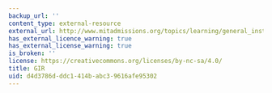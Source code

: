 ```yaml
---
backup_url: ''
content_type: external-resource
external_url: http://www.mitadmissions.org/topics/learning/general_institute_requirements/index.shtml
has_external_licence_warning: true
has_external_license_warning: true
is_broken: ''
license: https://creativecommons.org/licenses/by-nc-sa/4.0/
title: GIR
uid: d4d3786d-ddc1-414b-abc3-9616afe95302
---
```

